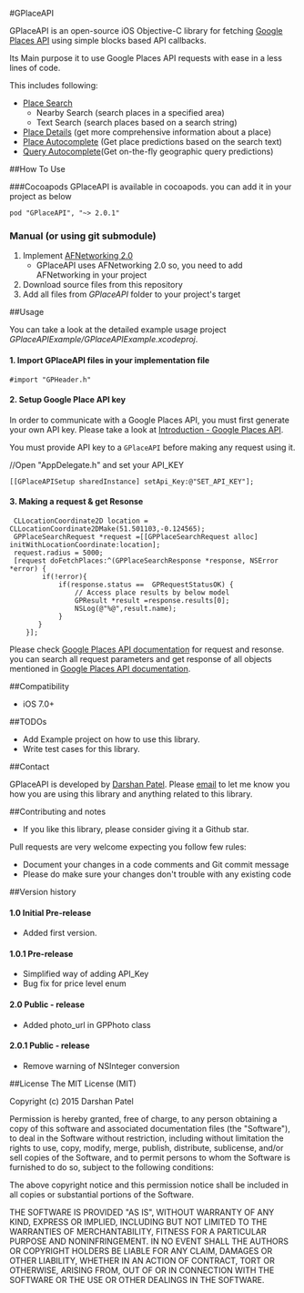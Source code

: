 #GPlaceAPI

GPlaceAPI is an open-source iOS Objective-C library for fetching [Google Places API][1] using simple blocks based API callbacks.

Its Main purpose it to use Google Places API requests with ease in a less lines of code. 

This includes following:

 - [Place Search][2]
     - Nearby Search (search places in a specified area)
     - Text Search (search places based on a search string)
 - [Place Details][3] (get more comprehensive information about a place)
 - [Place Autocomplete][7]  (Get place predictions based on the search text)
 - [Query Autocomplete][8](Get on-the-fly geographic query predictions)

##How To Use

###Cocoapods
GPlaceAPI is available in cocoapods. you can add it in your project as below

`pod "GPlaceAPI", "~> 2.0.1"`

### Manual (or using git submodule)
 1. Implement [AFNetworking 2.0][4]
    - GPlaceAPI uses AFNetworking 2.0 so, you need to add AFNetworking in your project 
 2. Download source files from this repository
 3. Add all files from *GPlaceAPI* folder to your project's target

##Usage

You can take a look at the detailed example usage project *GPlaceAPIExample/GPlaceAPIExample.xcodeproj*.

#### 1. Import GPlaceAPI files in your implementation file

`#import "GPHeader.h"`

#### 2. Setup Google Place API key

In order to communicate with a Google Places API, you must first generate your own API key. Please take a look at [Introduction - Google Places API][5].

You must provide API key to a `GPlaceAPI` before making any request using it.

//Open "AppDelegate.h" and set your API_KEY

`[[GPlaceAPISetup sharedInstance] setApi_Key:@"SET_API_KEY"];`

#### 3. Making a request & get Resonse
```
 CLLocationCoordinate2D location = CLLocationCoordinate2DMake(51.501103,-0.124565);
 GPPlaceSearchRequest *request =[[GPPlaceSearchRequest alloc] initWithLocationCoordinate:location];
 request.radius = 5000;
 [request doFetchPlaces:^(GPPlaceSearchResponse *response, NSError *error) {
       	if(!error){
			if(response.status ==  GPRequestStatusOK) {
                // Access place results by below model
                GPResult *result =response.results[0];
                NSLog(@"%@",result.name);
            }
       } 
    }];
```
Please check [Google Places API documentation][1] for request and resonse. you can search all request parameters and get response of all objects mentioned in [Google Places API documentation][1].


##Compatibility

 - iOS 7.0+

##TODOs

- Add Example project on how to use this library.
- Write test cases for this library.

##Contact

GPlaceAPI is developed by [Darshan Patel](http://iosexception.com). Please [email](mailto:developer.ios89@gmail.com) to let me know you how you are using this library and anything related to this library.

##Contributing and notes

 - If you like this library, please consider giving it a Github star.

Pull requests are very welcome expecting you follow few rules:

 - Document your changes in a code comments and Git commit message
 - Please do make sure your changes don't trouble with any existing code

##Version history

#### 1.0 Initial Pre-release
- Added first version.

#### 1.0.1 Pre-release
- Simplified way of adding API_Key
- Bug fix for price level enum

#### 2.0 Public - release
- Added photo_url in GPPhoto class
 
#### 2.0.1 Public - release
- Remove warning of NSInteger conversion

##License
The MIT License (MIT)

Copyright (c) 2015 Darshan Patel

Permission is hereby granted, free of charge, to any person obtaining a copy
of this software and associated documentation files (the "Software"), to deal
in the Software without restriction, including without limitation the rights
to use, copy, modify, merge, publish, distribute, sublicense, and/or sell
copies of the Software, and to permit persons to whom the Software is
furnished to do so, subject to the following conditions:

The above copyright notice and this permission notice shall be included in
all copies or substantial portions of the Software.

THE SOFTWARE IS PROVIDED "AS IS", WITHOUT WARRANTY OF ANY KIND, EXPRESS OR
IMPLIED, INCLUDING BUT NOT LIMITED TO THE WARRANTIES OF MERCHANTABILITY,
FITNESS FOR A PARTICULAR PURPOSE AND NONINFRINGEMENT. IN NO EVENT SHALL THE
AUTHORS OR COPYRIGHT HOLDERS BE LIABLE FOR ANY CLAIM, DAMAGES OR OTHER
LIABILITY, WHETHER IN AN ACTION OF CONTRACT, TORT OR OTHERWISE, ARISING FROM,
OUT OF OR IN CONNECTION WITH THE SOFTWARE OR THE USE OR OTHER DEALINGS IN
THE SOFTWARE.


  [1]: https://developers.google.com/places/documentation/
  [2]: https://developers.google.com/places/documentation/search
  [3]: https://developers.google.com/places/documentation/details
  [4]:https://github.com/AFNetworking/AFNetworking
  [5]: https://developers.google.com/places/documentation/#Authentication
  [7]:https://developers.google.com/places/webservice/autocomplete
  [8]:https://developers.google.com/places/webservice/query
  
